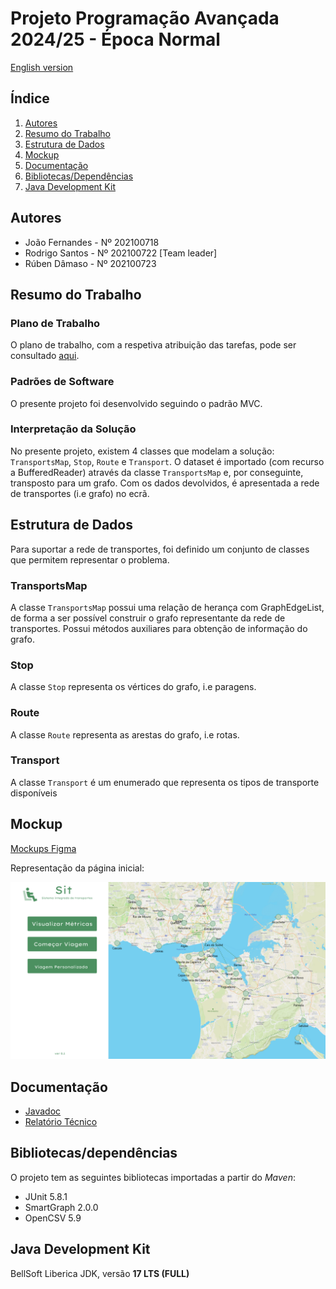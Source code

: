# Projeto Programação Avançada 2024/25 - Época Normal

[English version](README_EN.md])

## Índice

1. [Autores](#autores)
2. [Resumo do Trabalho](#resumo-do-trabalho)
3. [Estrutura de Dados](#estrutura-de-dados)
4. [Mockup](#mockup)
5. [Documentação](#documentação)
6. [Bibliotecas/Dependências](#bibliotecasdependências)
7. [Java Development Kit](#java-development-kit)

## Autores

- João Fernandes - Nº 202100718
- Rodrigo Santos - Nº 202100722 [Team leader]
- Rúben Dâmaso - Nº 202100723

## Resumo do Trabalho

### Plano de Trabalho

O plano de trabalho, com a respetiva atribuição das tarefas, pode ser consultado [aqui](planoTrabalho.pdf).

### Padrões de Software
O presente projeto foi desenvolvido seguindo o padrão MVC.

### Interpretação da Solução
No presente projeto, existem 4 classes que modelam a solução: `TransportsMap`, `Stop`, `Route` e `Transport`.
O dataset é importado (com recurso a BufferedReader) através da classe `TransportsMap` e, por conseguinte, transposto para um grafo.
Com os dados devolvidos, é apresentada a rede de transportes (i.e grafo) no ecrã.

## Estrutura de Dados

Para suportar a rede de transportes, foi definido um conjunto de classes que permitem representar o problema.

### TransportsMap

A classe `TransportsMap` possui uma relação de herança com GraphEdgeList, de forma a ser possível construir o grafo representante da rede de transportes.
Possui métodos auxiliares para obtenção de informação do grafo.

### Stop

A classe `Stop` representa os vértices do grafo, i.e paragens.

### Route

A classe `Route` representa as arestas do grafo, i.e rotas.

### Transport

A classe `Transport` é um enumerado que representa os tipos de transporte disponíveis

## Mockup
[Mockups Figma](https://www.figma.com/design/6vf2OhBaH9JJQQsLScNpZy/SIT?node-id=0-1&m=dev&t=Gg1asFDGfDcIlbe7-1)

Representação da página inicial:

![Página inicial](./images/mockup_homepage.png)


## Documentação
- [Javadoc](https://sit-javadoc.netlify.app/allclasses-index)
- [Relatório Técnico](./documentation/relatório_técnico.md)

## Bibliotecas/dependências

O projeto tem as seguintes bibliotecas importadas a partir do _Maven_:

- JUnit 5.8.1
- SmartGraph 2.0.0
- OpenCSV 5.9

## Java Development Kit

BellSoft Liberica JDK, versão **17 LTS (FULL)**